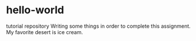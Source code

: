 # hello-world
tutorial repository
Writing some things in order to complete this assignment.
My favorite desert is ice cream.
